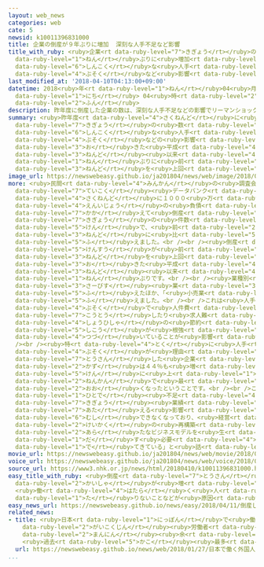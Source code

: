 ```yaml
---
layout: web_news
categories: web
cate: 5
newsid: k10011396831000
title: 企業の倒産が９年ぶりに増加  深刻な人手不足など影響
title_with_ruby: <ruby>企業<rt data-ruby-level="7">きぎょう</rt></ruby>の<ruby>倒産<rt data-ruby-level="7">とうさん</rt></ruby>が９<ruby>年<rt
  data-ruby-level="1">ねん</rt></ruby>ぶりに<ruby>増加<rt data-ruby-level="5">ぞうか</rt></ruby>  <ruby>深刻<rt
  data-ruby-level="6">しんこく</rt></ruby>な<ruby>人手<rt data-ruby-level="1">ひとで</rt></ruby><ruby>不足<rt
  data-ruby-level="4">ぶそく</rt></ruby>など<ruby>影響<rt data-ruby-level="7">えいきょう</rt></ruby>
last_modified_at: '2018-04-10T04:13:00+09:00'
datetime: 2018<ruby>年<rt data-ruby-level="1">ねん</rt></ruby>04<ruby>月<rt data-ruby-level="1">がつ</rt></ruby>10<ruby>日<rt
  data-ruby-level="1">にち</rt></ruby> 04<ruby>時<rt data-ruby-level="2">じ</rt></ruby>13<ruby>分<rt
  data-ruby-level="2">ふん</rt></ruby>
description: 昨年度に倒産した企業の数は、深刻な人手不足などの影響でリーマンショックが起きた平成２０年度以来、９年ぶりに前の年度を上回りました。
summary: <ruby>昨年度<rt data-ruby-level="4">さくねんど</rt></ruby>に<ruby>倒産<rt data-ruby-level="7">とうさん</rt></ruby>した<ruby>企業<rt
  data-ruby-level="7">きぎょう</rt></ruby>の<ruby>数<rt data-ruby-level="2">かず</rt></ruby>は、<ruby>深刻<rt
  data-ruby-level="6">しんこく</rt></ruby>な<ruby>人手<rt data-ruby-level="1">ひとで</rt></ruby><ruby>不足<rt
  data-ruby-level="4">ぶそく</rt></ruby>などの<ruby>影響<rt data-ruby-level="7">えいきょう</rt></ruby>でリーマンショックが<ruby>起<rt
  data-ruby-level="3">お</rt></ruby>きた<ruby>平成<rt data-ruby-level="4">へいせい</rt></ruby>２０<ruby>年度<rt
  data-ruby-level="3">ねんど</rt></ruby><ruby>以来<rt data-ruby-level="4">いらい</rt></ruby>、９<ruby>年<rt
  data-ruby-level="1">ねん</rt></ruby>ぶりに<ruby>前<rt data-ruby-level="2">まえ</rt></ruby>の<ruby>年度<rt
  data-ruby-level="3">ねんど</rt></ruby>を<ruby>上回<rt data-ruby-level="2">うわまわ</rt></ruby>りました。
image_url: https://newswebeasy.github.io/ja201804/news/web/image/2018/04/10/K10011396831_1804100454_1804100457_01_03.jpg
more: <ruby>民間<rt data-ruby-level="4">みんかん</rt></ruby>の<ruby>調査会社<rt data-ruby-level="5">ちょうさがいしゃ</rt></ruby>「<ruby>帝国<rt
  data-ruby-level="7">ていこく</rt></ruby><ruby>データバンク<rt data-ruby-level="7">でーたばんく</rt></ruby>」によりますと、<ruby>昨年度<rt
  data-ruby-level="4">さくねんど</rt></ruby>に１０００<ruby>万<rt data-ruby-level="2">まん</rt></ruby><ruby>円以上<rt
  data-ruby-level="4">えんいじょう</rt></ruby>の<ruby>負債<rt data-ruby-level="7">ふさい</rt></ruby>を<ruby>抱<rt
  data-ruby-level="7">かか</rt></ruby>えて<ruby>倒産<rt data-ruby-level="7">とうさん</rt></ruby>した<ruby>企業<rt
  data-ruby-level="7">きぎょう</rt></ruby>の<ruby>件数<rt data-ruby-level="5">けんすう</rt></ruby>は８２８５<ruby>件<rt
  data-ruby-level="5">けん</rt></ruby>で、<ruby>前<rt data-ruby-level="2">まえ</rt></ruby>の<ruby>年度<rt
  data-ruby-level="3">ねんど</rt></ruby>に<ruby>比<rt data-ruby-level="5">くら</rt></ruby>べて１．６％<ruby>増<rt
  data-ruby-level="5">ふ</rt></ruby>えました。<br /><br /><ruby>倒産<rt data-ruby-level="7">とうさん</rt></ruby><ruby>件数<rt
  data-ruby-level="5">けんすう</rt></ruby>が<ruby>前<rt data-ruby-level="2">まえ</rt></ruby>の<ruby>年度<rt
  data-ruby-level="3">ねんど</rt></ruby>を<ruby>上回<rt data-ruby-level="2">うわまわ</rt></ruby>るのはリーマンショックが<ruby>起<rt
  data-ruby-level="3">お</rt></ruby>きた<ruby>平成<rt data-ruby-level="4">へいせい</rt></ruby>２０<ruby>年度<rt
  data-ruby-level="3">ねんど</rt></ruby><ruby>以来<rt data-ruby-level="4">いらい</rt></ruby>、９<ruby>年<rt
  data-ruby-level="1">ねん</rt></ruby>ぶりです。<br /><br /><ruby>業種別<rt data-ruby-level="4">ぎょうしゅべつ</rt></ruby>では「<ruby>サービス<rt
  data-ruby-level="3">さーびす</rt></ruby><ruby>業<rt data-ruby-level="3">ぎょう</rt></ruby>」が６％<ruby>増<rt
  data-ruby-level="5">ふ</rt></ruby>えたほか、「<ruby>小売業<rt data-ruby-level="3">こうりぎょう</rt></ruby>」が３．８％<ruby>増<rt
  data-ruby-level="5">ふ</rt></ruby>えました。<br /><br />これは<ruby>人手<rt data-ruby-level="1">ひとで</rt></ruby><ruby>不足<rt
  data-ruby-level="4">ぶそく</rt></ruby>で<ruby>人件費<rt data-ruby-level="5">じんけんひ</rt></ruby>が<ruby>高騰<rt
  data-ruby-level="7">こうとう</rt></ruby>したり<ruby>求人難<rt data-ruby-level="6">きゅうじんなん</rt></ruby>となったりしていることや、<ruby>消費者<rt
  data-ruby-level="4">しょうひしゃ</rt></ruby>の<ruby>節約<rt data-ruby-level="4">せつやく</rt></ruby><ruby>志向<rt
  data-ruby-level="5">しこう</rt></ruby>が<ruby>根強<rt data-ruby-level="3">ねづよ</rt></ruby>く<ruby>続<rt
  data-ruby-level="4">つづ</rt></ruby>いていることが<ruby>影響<rt data-ruby-level="7">えいきょう</rt></ruby>しているとしています。<br
  /><br /><ruby>特<rt data-ruby-level="4">とく</rt></ruby>に<ruby>人手<rt data-ruby-level="1">ひとで</rt></ruby><ruby>不足<rt
  data-ruby-level="4">ぶそく</rt></ruby>が<ruby>理由<rt data-ruby-level="3">りゆう</rt></ruby>で<ruby>倒産<rt
  data-ruby-level="7">とうさん</rt></ruby>した<ruby>企業<rt data-ruby-level="7">きぎょう</rt></ruby>の<ruby>数<rt
  data-ruby-level="2">かず</rt></ruby>は４４％も<ruby>増<rt data-ruby-level="5">ふ</rt></ruby>えて１１４<ruby>件<rt
  data-ruby-level="5">けん</rt></ruby>に<ruby>上<rt data-ruby-level="1">のぼ</rt></ruby>り、この５<ruby>年間<rt
  data-ruby-level="2">ねんかん</rt></ruby>で<ruby>最<rt data-ruby-level="4">もっと</rt></ruby>も<ruby>多<rt
  data-ruby-level="2">おお</rt></ruby>くなったということです。<br /><br />これについて<ruby>調査会社<rt data-ruby-level="5">ちょうさがいしゃ</rt></ruby>では「<ruby>人手<rt
  data-ruby-level="1">ひとで</rt></ruby><ruby>不足<rt data-ruby-level="4">ぶそく</rt></ruby>が<ruby>企業<rt
  data-ruby-level="7">きぎょう</rt></ruby><ruby>業績<rt data-ruby-level="5">ぎょうせき</rt></ruby>に<ruby>与<rt
  data-ruby-level="7">あた</rt></ruby>える<ruby>影響<rt data-ruby-level="7">えいきょう</rt></ruby>は<ruby>無視<rt
  data-ruby-level="6">むし</rt></ruby>できなくなっており、<ruby>経営<rt data-ruby-level="5">けいえい</rt></ruby><ruby>計画<rt
  data-ruby-level="2">けいかく</rt></ruby>の<ruby>再構築<rt data-ruby-level="5">さいこうちく</rt></ruby>や<ruby>新<rt
  data-ruby-level="2">あら</rt></ruby>たなビジネスモデルを<ruby>生<rt data-ruby-level="1">う</rt></ruby>み<ruby>出<rt
  data-ruby-level="1">だ</rt></ruby>す<ruby>必要<rt data-ruby-level="4">ひつよう</rt></ruby>が<ruby>出<rt
  data-ruby-level="1">で</rt></ruby>てきている」と<ruby>話<rt data-ruby-level="2">はな</rt></ruby>しています。
movie_url: https://newswebeasy.github.io/ja201804/news/web/movie/2018/04/10/k10011396831_201804100454_201804100457.mp4
voice_url: https://newswebeasy.github.io/ja201804/news/web/voice/2018/04/10/k10011396831_201804100454_201804100457.mp3
source_url: https://www3.nhk.or.jp/news/html/20180410/k10011396831000.html
easy_title_with_ruby: <ruby>倒産<rt data-ruby-level="7">とうさん</rt></ruby>した<ruby>会社<rt
  data-ruby-level="2">かいしゃ</rt></ruby>が<ruby>増<rt data-ruby-level="5">ふ</rt></ruby>える
  <ruby>働<rt data-ruby-level="4">はたら</rt></ruby>く<ruby>人<rt data-ruby-level="1">ひと</rt></ruby>が<ruby>足<rt
  data-ruby-level="1">た</rt></ruby>りないことなどが<ruby>原因<rt data-ruby-level="5">げんいん</rt></ruby>
easy_news_url: https://newswebeasy.github.io/news/easy/2018/04/11/倒産した会社が増える-働く人が足りないことなどが原因
related_news:
- title: <ruby>日本<rt data-ruby-level="1">にっぽん</rt></ruby>で<ruby>働<rt data-ruby-level="4">はたら</rt></ruby>く<ruby>外国人<rt
    data-ruby-level="2">がいこくじん</rt></ruby><ruby>労働者<rt data-ruby-level="4">ろうどうしゃ</rt></ruby>127<ruby>万人<rt
    data-ruby-level="2">まんにん</rt></ruby><ruby>余<rt data-ruby-level="5">よ</rt></ruby>
    <ruby>過去<rt data-ruby-level="5">かこ</rt></ruby><ruby>最多<rt data-ruby-level="4">さいた</rt></ruby>に
  url: https://newswebeasy.github.io/news/web/2018/01/27/日本で働く外国人労働者127万人余-過去最多に
...
```

